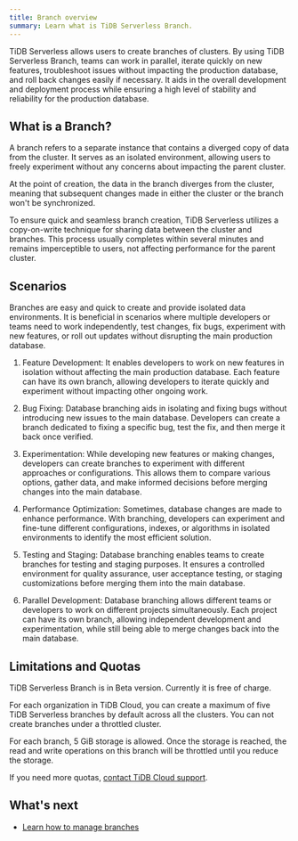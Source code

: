 ```yaml
---
title: Branch overview
summary: Learn what is TiDB Serverless Branch.
---
```


TiDB Serverless allows users to create branches of clusters. By using TiDB Serverless Branch, teams can work in parallel, iterate quickly on new features, troubleshoot issues without impacting the production database, and roll back changes easily if necessary. It aids in the overall development and deployment process while ensuring a high level of stability and reliability for the production database.

## What is a Branch?

A branch refers to a separate instance that contains a diverged copy of data from the cluster. It serves as an isolated environment, allowing users to freely experiment without any concerns about impacting the parent cluster. 

At the point of creation, the data in the branch diverges from the cluster, meaning that subsequent changes made in either the cluster or the branch won't be synchronized. 

To ensure quick and seamless branch creation, TiDB Serverless utilizes a copy-on-write technique for sharing data between the cluster and branches. This process usually completes within several minutes and remains imperceptible to users, not affecting performance for the parent cluster.

## Scenarios

Branches are easy and quick to create and provide isolated data environments. It is beneficial in scenarios where multiple developers or teams need to work independently, test changes, fix bugs, experiment with new features, or roll out updates without disrupting the main production database.

1. Feature Development: It enables developers to work on new features in isolation without affecting the main production database. Each feature can have its own branch, allowing developers to iterate quickly and experiment without impacting other ongoing work.

2. Bug Fixing: Database branching aids in isolating and fixing bugs without introducing new issues to the main database. Developers can create a branch dedicated to fixing a specific bug, test the fix, and then merge it back once verified.

3. Experimentation: While developing new features or making changes, developers can create branches to experiment with different approaches or configurations. This allows them to compare various options, gather data, and make informed decisions before merging changes into the main database.

4. Performance Optimization: Sometimes, database changes are made to enhance performance. With branching, developers can experiment and fine-tune different configurations, indexes, or algorithms in isolated environments to identify the most efficient solution.

5. Testing and Staging: Database branching enables teams to create branches for testing and staging purposes. It ensures a controlled environment for quality assurance, user acceptance testing, or staging customizations before merging them into the main database.

6. Parallel Development: Database branching allows different teams or developers to work on different projects simultaneously. Each project can have its own branch, allowing independent development and experimentation, while still being able to merge changes back into the main database.

## Limitations and Quotas

TiDB Serverless Branch is in Beta version. Currently it is free of charge. 

For each organization in TiDB Cloud, you can create a maximum of five TiDB Serverless branches by default across all the clusters. You can not create branches under a throttled cluster.

For each branch, 5 GiB storage is allowed. Once the storage is reached, the read and write operations on this branch will be throttled until you reduce the storage.

If you need more quotas, [contact TiDB Cloud support](/tidb-cloud/tidb-cloud-support.md).

## What's next

- [Learn how to manage branches](./branch-manage.md)
